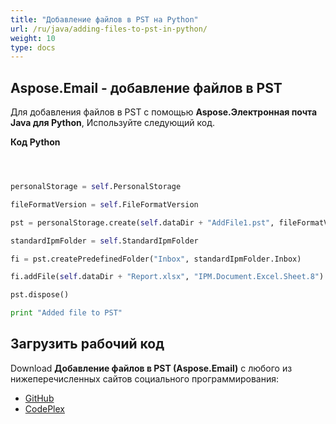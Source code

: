 ```yaml
---
title: "Добавление файлов в PST на Python"
url: /ru/java/adding-files-to-pst-in-python/
weight: 10
type: docs
---
```


## **Aspose.Email - добавление файлов в PST**
Для добавления файлов в PST с помощью **Aspose.Электронная почта Java для Python**, Используйте следующий код.

**Код Python**

```python



personalStorage = self.PersonalStorage

fileFormatVersion = self.FileFormatVersion

pst = personalStorage.create(self.dataDir + "AddFile1.pst", fileFormatVersion.Unicode)

standardIpmFolder = self.StandardIpmFolder

fi = pst.createPredefinedFolder("Inbox", standardIpmFolder.Inbox)

fi.addFile(self.dataDir + "Report.xlsx", "IPM.Document.Excel.Sheet.8")

pst.dispose()

print "Added file to PST"

```
## **Загрузить рабочий код**
Download **Добавление файлов в PST (Aspose.Email)** с любого из нижеперечисленных сайтов социального программирования:

- [GitHub](https://github.com/aspose-email/Aspose.Email-for-Java/releases/tag/Aspose.Email_Java_for_Python-v1.0)
- [CodePlex](http://asposeemailjavapython.codeplex.com/releases/)
